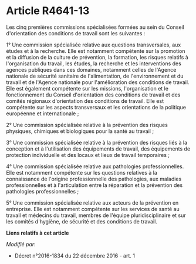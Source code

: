 # Article R4641-13

Les cinq premières commissions spécialisées formées au sein du Conseil d'orientation des conditions de travail sont les
suivantes : 

1° Une commission spécialisée relative aux questions transversales, aux études et à la recherche. Elle est notamment
compétente sur la promotion et la diffusion de la culture de prévention, la formation, les risques relatifs à l'organisation
du travail, les études, la recherche et les interventions des agences publiques dans ces domaines, notamment celles de
l'Agence nationale de sécurité sanitaire de l'alimentation, de l'environnement et du travail et de l'Agence nationale pour
l'amélioration des conditions de travail. Elle est également compétente sur les missions, l'organisation et le fonctionnement
du Conseil d'orientation des conditions de travail et des comités régionaux d'orientation des conditions de travail. Elle est
compétente sur les aspects transversaux et les orientations de la politique européenne et internationale ; 

2° Une commission spécialisée relative à la prévention des risques physiques, chimiques et biologiques pour la santé au
travail ; 

3° Une commission spécialisée relative à la prévention des risques liés à la conception et à l'utilisation des équipements de
travail, des équipements de protection individuelle et des locaux et lieux de travail temporaires ; 

4° Une commission spécialisée relative aux pathologies professionnelles. Elle est notamment compétente sur les questions
relatives à la connaissance de l'origine professionnelle des pathologies, aux maladies professionnelles et à l'articulation
entre la réparation et la prévention des pathologies professionnelles ; 

5° Une commission spécialisée relative aux acteurs de la prévention en entreprise. Elle est notamment compétente sur les
services de santé au travail et médecins du travail, membres de l'équipe pluridisciplinaire et sur les comités d'hygiène, de
sécurité et des conditions de travail.

**Liens relatifs à cet article**

_Modifié par_:

  - Décret n°2016-1834 du 22 décembre 2016 - art. 1
